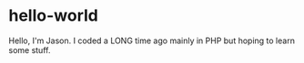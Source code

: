 # hello-world
Hello, I'm Jason. I coded a LONG time ago mainly in PHP but hoping to learn some stuff.
